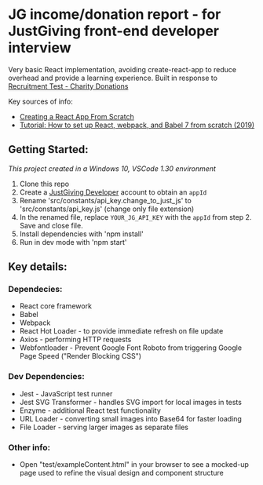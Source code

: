 # JG income/donation report - for JustGiving front-end developer interview

Very basic React implementation, avoiding create-react-app to reduce overhead and provide a learning experience.
Built in response to [Recruitment Test - Charity Donations](https://github.com/JustGiving/recruitment-test-donations)

Key sources of info:

- [Creating a React App From Scratch](https://blog.usejournal.com/creating-a-react-app-from-scratch-f3c693b84658)
- [Tutorial: How to set up React, webpack, and Babel 7 from scratch (2019)](https://www.valentinog.com/blog/react-webpack-babel/)

## Getting Started:

_This project created in a Windows 10, VSCode 1.30 environment_

1. Clone this repo
2. Create a [JustGiving Developer](https://developer.justgiving.com/) account to obtain an `appId`
3. Rename 'src/constants/api_key.change_to_just_js' to 'src/constants/api_key.js' (change only file extension)
4. In the renamed file, replace `YOUR_JG_API_KEY` with the `appId` from step 2. Save and close file.
5. Install dependencies with 'npm install'
6. Run in dev mode with 'npm start'

## Key details:

### Dependecies:

- React core framework
- Babel
- Webpack
- React Hot Loader - to provide immediate refresh on file update
- Axios - performing HTTP requests
- Webfontloader - Prevent Google Font Roboto from triggering Google Page Speed ("Render Blocking CSS")

### Dev Dependencies:

- Jest - JavaScript test runner
- Jest SVG Transformer - handles SVG import for local images in tests
- Enzyme - additional React test functionality
- URL Loader - converting small images into Base64 for faster loading
- File Loader - serving larger images as separate files

### Other info:

- Open "test/exampleContent.html" in your browser to see a mocked-up page used to refine the visual design and component structure
